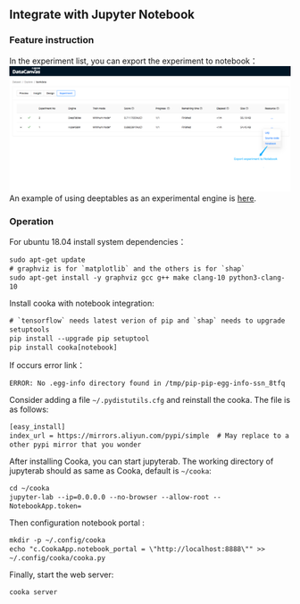 ## Integrate with Jupyter Notebook

### Feature instruction
In the experiment list, you can export the experiment to notebook：
![](../img/export_to_notebook.png)
An example of using deeptables as an experimental engine is [here](docs/pages/export_DeepTables_expriment_example.ipynb).

### Operation
For ubuntu 18.04 install system dependencies：
```shell script
sudo apt-get update
# graphviz is for `matplotlib` and the others is for `shap`
sudo apt-get install -y graphviz gcc g++ make clang-10 python3-clang-10
```

Install cooka with notebook integration:
```shell script
# `tensorflow` needs latest verion of pip and `shap` needs to upgrade setuptools 
pip install --upgrade pip setuptool 
pip install cooka[notebook]
```

If occurs error link：
```shell script
ERROR: No .egg-info directory found in /tmp/pip-pip-egg-info-ssn_8tfq
```

Consider adding a file `~/.pydistutils.cfg` and reinstall the cooka. The file is as follows:
```shell script
[easy_install]
index_url = https://mirrors.aliyun.com/pypi/simple  # May replace to a other pypi mirror that you wonder
```

After installing Cooka, you can start jupyterab. The working directory of jupyterab should as same as Cooka, default is `~/cooka`: 
```shell script
cd ~/cooka
jupyter-lab --ip=0.0.0.0 --no-browser --allow-root --NotebookApp.token= 
```

Then configuration notebook portal :
```shell script
mkdir -p ~/.config/cooka
echo "c.CookaApp.notebook_portal = \"http://localhost:8888\"" >> ~/.config/cooka/cooka.py
```

Finally, start the web server:
```shell script
cooka server
```
